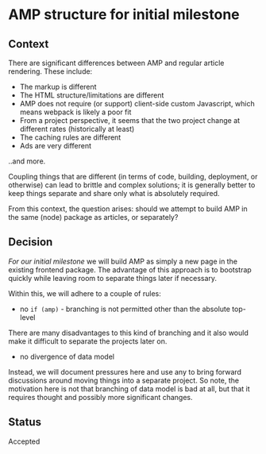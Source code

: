 # AMP structure for initial milestone

## Context

There are significant differences between AMP and regular article rendering.
These include:

-   The markup is different
-   The HTML structure/limitations are different
-   AMP does not require (or support) client-side custom Javascript, which means
    webpack is likely a poor fit
-   From a project perspective, it seems that the two project change at different
    rates (historically at least)
-   The caching rules are different
-   Ads are very different

..and more.

Coupling things that are different (in terms of code, building, deployment, or
otherwise) can lead to brittle and complex solutions; it is generally better to
keep things separate and share only what is absolutely required.

From this context, the question arises: should we attempt to build AMP in the
same (node) package as articles, or separately?

## Decision

_For our initial milestone_ we will build AMP as simply a new page in the
existing frontend package. The advantage of this approach is to bootstrap
quickly while leaving room to separate things later if necessary.

Within this, we will adhere to a couple of rules:

-   no `if (amp)` - branching is not permitted other than the absolute top-level

There are many disadvantages to this kind of branching and it also would make it
difficult to separate the projects later on.

-   no divergence of data model

Instead, we will document pressures here and use any to bring forward
discussions around moving things into a separate project. So note, the
motivation here is not that branching of data model is bad at all, but that it
requires thought and possibly more significant changes.

## Status

Accepted
